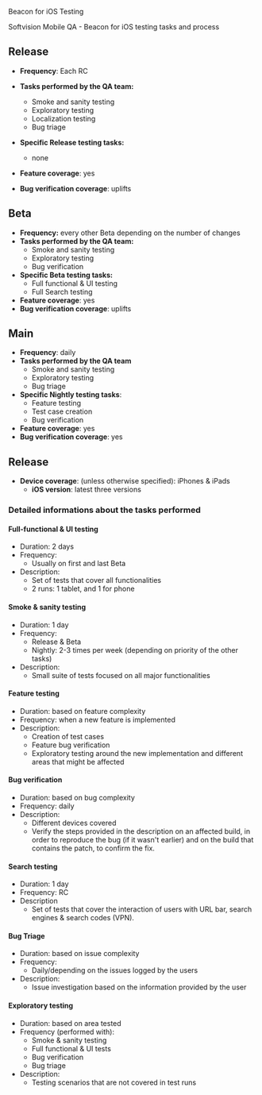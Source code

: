 Beacon for iOS Testing

Softvision Mobile QA - Beacon for iOS testing tasks and process

## Release

* **Frequency**: Each RC

* **Tasks performed by the QA team:**

   * Smoke and sanity testing
   * Exploratory testing
   * Localization testing
   * Bug triage
* **Specific Release testing tasks:**
   *  none
* **Feature coverage**: yes
* **Bug verification coverage**: uplifts

## Beta 

* **Frequency:** every other Beta depending on the number of changes
* **Tasks performed by the QA team:**
   * Smoke and sanity testing
   * Exploratory testing
   * Bug verification
* **Specific Beta testing tasks:**
   * Full functional & UI testing
   * Full Search testing
* **Feature coverage**: yes
* **Bug verification coverage**: uplifts

## Main

* **Frequency**: daily 
* **Tasks performed by the QA team**
   * Smoke and sanity testing
   * Exploratory testing
   * Bug triage
* **Specific Nightly testing tasks**:
   * Feature testing
   * Test case creation
   * Bug verification
* **Feature coverage**: yes
* **Bug verification coverage**: yes

## Release

* **Device coverage**: (unless otherwise specified): iPhones & iPads
   * **iOS version**: latest three versions
   
### Detailed informations about the tasks performed

#### Full-functional & UI testing

* Duration: 2 days 
* Frequency:
    * Usually on first and last Beta
* Description: 
    * Set of tests that cover all functionalities 
    * 2 runs: 1 tablet, and 1 for phone


#### Smoke & sanity testing

* Duration: 1 day
* Frequency: 
    * Release & Beta
    * Nightly: 2-3 times per week (depending on priority of the other tasks)
* Description:
    * Small suite of tests focused on all major functionalities 


#### Feature testing

* Duration: based on feature complexity
* Frequency: when a new feature is implemented
* Description:
    * Creation of test cases
    * Feature bug verification
    * Exploratory testing around the new implementation and different areas that might be affected

#### Bug verification

* Duration: based on bug complexity
* Frequency: daily
* Description:
    * Different devices covered
    * Verify the steps provided in the description on an affected build, in order to reproduce the bug (if it wasn't earlier) and on the build that contains the patch, to confirm the fix.

#### Search testing

   * Duration: 1 day
   * Frequency: RC
   * Description
      * Set of tests that cover the interaction of users with URL bar, search engines & search codes (VPN).

#### Bug Triage

* Duration: based on issue complexity
* Frequency: 
    * Daily/depending on the issues logged by the users 
* Description:
    * Issue investigation based on the information provided by the user

#### Exploratory testing

* Duration: based on area tested
* Frequency (performed with): 
    * Smoke & sanity testing
    * Full functional & UI tests
    * Bug verification
    * Bug triage
* Description:
    * Testing scenarios that are not covered in test runs
